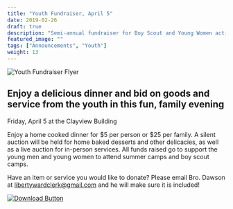 ```yaml
---
title: "Youth Fundraiser, April 5"
date: 2019-02-26
draft: true
description: "Semi-annual fundraiser for Boy Scout and Young Women activities"
featured_image: ""
tags: ["Announcements", "Youth"]
weight: 13
---
```


![Youth Fundraiser Flyer](/images/posts/Liberty-Ward-Youth-Fundraiser-optimized.png)

## Enjoy a delicious dinner and bid on goods and service from the youth in this fun, family evening

Friday, April 5 at the Clayview Building

Enjoy a home cooked dinner for $5 per person or $25 per family. A silent auction will be held for home baked desserts and other delicacies, as well as a live auction for in-person services. All funds raised go to support the young men and young women to attend summer camps and boy scout camps.

Have an item or service you would like to donate? Please email Bro. Dawson at libertywardclerk@gmail.com and he will make sure it is included! 

[![Download Button](/images/posts/button_download-printable-flyer.png)](/images/posts/fundraiser-flyer-single.pdf)